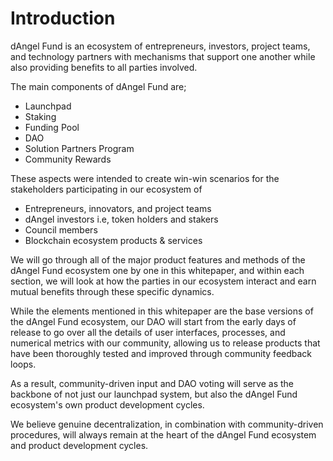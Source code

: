 # Introduction

dAngel Fund is an ecosystem of entrepreneurs, investors, project teams, and technology partners with mechanisms that support one another while also providing benefits to all parties involved.

The main components of dAngel Fund are;

* Launchpad
* Staking
* Funding Pool
* DAO
* Solution Partners Program
* Community Rewards

These aspects were intended to create win-win scenarios for the stakeholders participating in our ecosystem of

* Entrepreneurs, innovators, and project teams
* dAngel investors i.e, token holders and stakers
* Council members
* Blockchain ecosystem products & services

We will go through all of the major product features and methods of the dAngel Fund ecosystem one by one in this whitepaper, and within each section, we will look at how the parties in our ecosystem interact and earn mutual benefits through these specific dynamics.

While the elements mentioned in this whitepaper are the base versions of the dAngel Fund ecosystem, our DAO will start from the early days of release to go over all the details of user interfaces, processes, and numerical metrics with our community, allowing us to release products that have been thoroughly tested and improved through community feedback loops.

As a result, community-driven input and DAO voting will serve as the backbone of not just our launchpad system, but also the dAngel Fund ecosystem's own product development cycles.

We believe genuine decentralization, in combination with community-driven procedures, will always remain at the heart of the dAngel Fund ecosystem and product development cycles.
